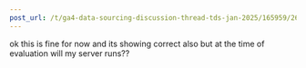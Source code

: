 ```yaml
---
post_url: /t/ga4-data-sourcing-discussion-thread-tds-jan-2025/165959/260
---
```

ok this is fine for now and its showing correct also but at the time of evaluation will my server runs??